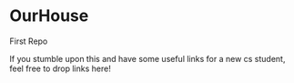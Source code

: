 OurHouse
========

First Repo

If you stumble upon this and have some useful links for a new cs student, feel free to drop links here!
